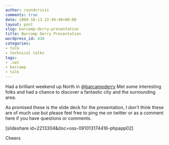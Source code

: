 ```yaml
---
author: roundcrisis
comments: true
date: 2009-10-13 22:49:48+00:00
layout: post
slug: barcamp-derry-presentation
title: Barcamp Derry Presentation
wordpress_id: 410
categories:
- talk
- technical talks
tags:
- .net
- barcamp
- talk
---
```


Had a brilliant weekend up North in @[barcampderry](http://www.barcampderry.com/) Met some interesting folks and had a chance to discover a fantastic city and the surrounding area.

As promised these is the slide deck for the presentation, I don't think these are of much use but please feel free to ping me on twitter or as a comment here if you have questions or comments.


[slideshare id=2213304&doc=oss-091013174416-phpapp02]

Cheers


